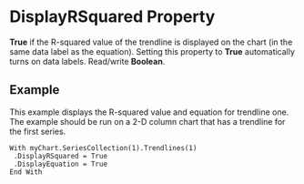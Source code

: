 
# DisplayRSquared Property

 **True** if the R-squared value of the trendline is displayed on the chart (in the same data label as the equation). Setting this property to **True** automatically turns on data labels. Read/write **Boolean**.


## Example

This example displays the R-squared value and equation for trendline one. The example should be run on a 2-D column chart that has a trendline for the first series.


```
With myChart.SeriesCollection(1).Trendlines(1) 
 .DisplayRSquared = True 
 .DisplayEquation = True 
End With
```

